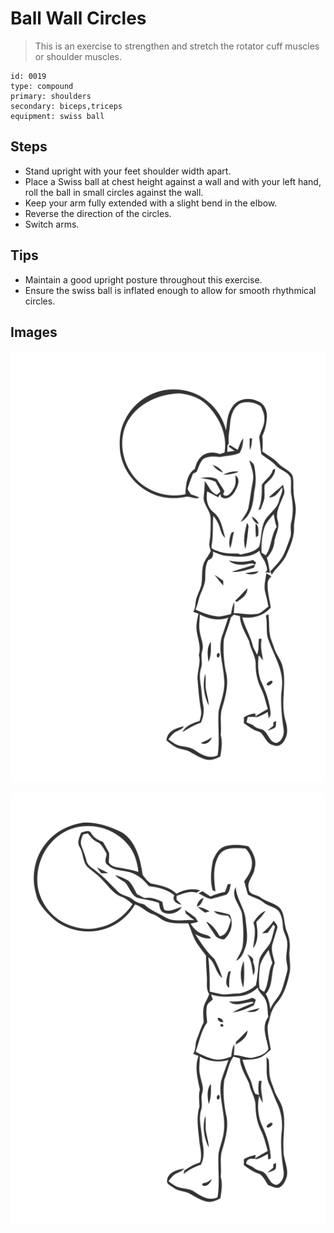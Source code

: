# Ball Wall Circles
> This is an exercise to strengthen and stretch the rotator cuff muscles or shoulder muscles.

``` 
id: 0019 
type: compound 
primary: shoulders 
secondary: biceps,triceps 
equipment: swiss ball 
``` 

## Steps

 - Stand upright with your feet shoulder width apart.
 - Place a Swiss ball at chest height against a wall and with your left hand, roll the ball in small circles against the wall.
 - Keep your arm fully extended with a slight bend in the elbow.
 - Reverse the direction of the circles.
 - Switch arms.

## Tips

 - Maintain a good upright posture throughout this exercise.
 - Ensure the swiss ball is inflated enough to allow for smooth rhythmical circles.

## Images

![](../svg/0019-relaxation.svg)

![](../svg/0019-tension.svg)
